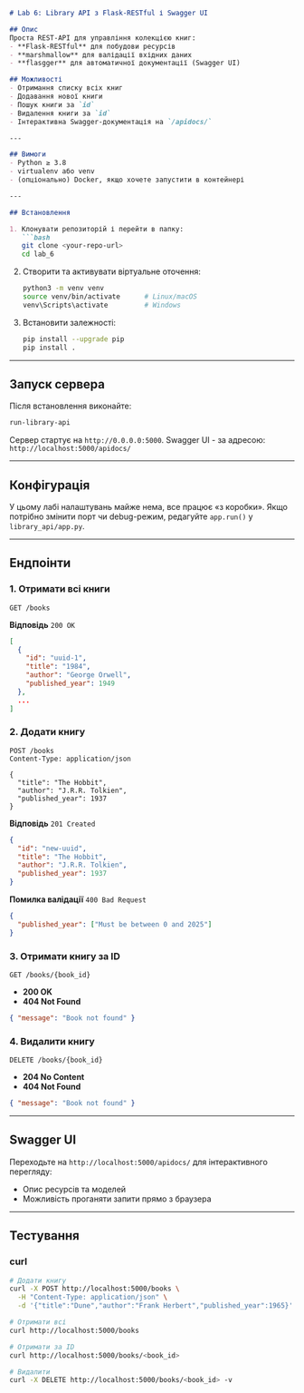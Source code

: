 ````markdown
# Lab 6: Library API з Flask-RESTful і Swagger UI

## Опис
Проста REST-API для управління колекцією книг:
- **Flask-RESTful** для побудови ресурсів  
- **marshmallow** для валідації вхідних даних  
- **flasgger** для автоматичної документації (Swagger UI)  

## Можливості
- Отримання списку всіх книг  
- Додавання нової книги  
- Пошук книги за `id`  
- Видалення книги за `id`  
- Інтерактивна Swagger-документація на `/apidocs/`

---

## Вимоги
- Python ≥ 3.8  
- virtualenv або venv  
- (опціонально) Docker, якщо хочете запустити в контейнері  

---

## Встановлення

1. Клонувати репозиторій і перейти в папку:
   ```bash
   git clone <your-repo-url>
   cd lab_6
````

2. Створити та активувати віртуальне оточення:

   ```bash
   python3 -m venv venv
   source venv/bin/activate      # Linux/macOS
   venv\Scripts\activate         # Windows
   ```

3. Встановити залежності:

   ```bash
   pip install --upgrade pip
   pip install .
   ```

---

## Запуск сервера

Після встановлення виконайте:

```bash
run-library-api
```

Сервер стартує на `http://0.0.0.0:5000`.
Swagger UI - за адресою: `http://localhost:5000/apidocs/`

---

## Конфігурація

У цьому лабі налаштувань майже нема, все працює «з коробки». Якщо потрібно змінити порт чи debug-режим, редагуйте `app.run()` у `library_api/app.py`.

---

## Ендпоінти

### 1. Отримати всі книги

```
GET /books
```

**Відповідь** `200 OK`

```json
[
  {
    "id": "uuid-1",
    "title": "1984",
    "author": "George Orwell",
    "published_year": 1949
  },
  ...
]
```

### 2. Додати книгу

```
POST /books
Content-Type: application/json

{
  "title": "The Hobbit",
  "author": "J.R.R. Tolkien",
  "published_year": 1937
}
```

**Відповідь** `201 Created`

```json
{
  "id": "new-uuid",
  "title": "The Hobbit",
  "author": "J.R.R. Tolkien",
  "published_year": 1937
}
```

**Помилка валідації** `400 Bad Request`

```json
{
  "published_year": ["Must be between 0 and 2025"]
}
```

### 3. Отримати книгу за ID

```
GET /books/{book_id}
```

* **200 OK**
* **404 Not Found**

```json
{ "message": "Book not found" }
```

### 4. Видалити книгу

```
DELETE /books/{book_id}
```

* **204 No Content**
* **404 Not Found**

```json
{ "message": "Book not found" }
```

---

## Swagger UI

Переходьте на `http://localhost:5000/apidocs/` для інтерактивного перегляду:

* Опис ресурсів та моделей
* Можливість проганяти запити прямо з браузера

---

## Тестування

###  curl

```bash
# Додати книгу
curl -X POST http://localhost:5000/books \
  -H "Content-Type: application/json" \
  -d '{"title":"Dune","author":"Frank Herbert","published_year":1965}'

# Отримати всі
curl http://localhost:5000/books

# Отримати за ID
curl http://localhost:5000/books/<book_id>

# Видалити
curl -X DELETE http://localhost:5000/books/<book_id> -v
```

